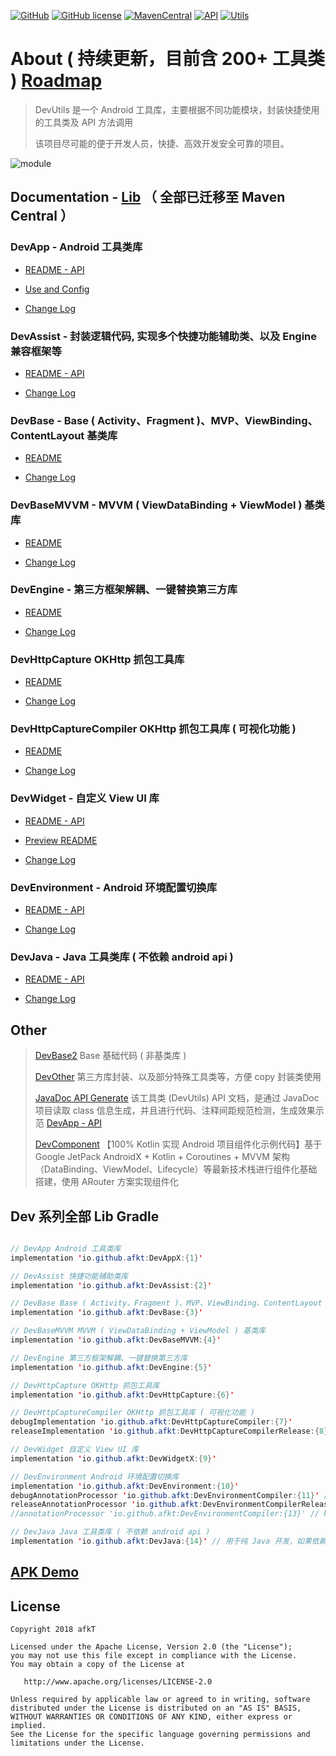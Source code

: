
[![GitHub](https://img.shields.io/badge/GitHub-afkT-blue.svg)](https://github.com/afkT)
[![GitHub license](https://img.shields.io/github/license/afkT/DevUtils.svg)](https://github.com/afkT/DevUtils/blob/master/LICENSE)
[![MavenCentral](https://img.shields.io/badge/DevUtils-{0}-brightgreen.svg)](https://search.maven.org/search?q=io.github.afkt)
[![API](https://img.shields.io/badge/API-14%2B-brightgreen.svg?style=flat)](https://android-arsenal.com/api?level=14)
[![Utils](https://img.shields.io/badge/utils-200+-ff69b4.svg)](https://github.com/afkT/DevUtils/blob/master/lib/DevApp/README.md)

# About ( 持续更新，目前含 200+ 工具类 ) [Roadmap](https://github.com/afkT/DevUtils/projects/1)

> DevUtils 是一个 Android 工具库，主要根据不同功能模块，封装快捷使用的工具类及 API 方法调用
>
> 该项目尽可能的便于开发人员，快捷、高效开发安全可靠的项目。

![module](https://github.com/afkT/DevUtils/raw/master/art/module.png)

## Documentation - [Lib](https://github.com/afkT/DevUtils/blob/master/lib) **（ 全部已迁移至 Maven Central ）**

### DevApp - Android 工具类库

- [README - API](https://github.com/afkT/DevUtils/blob/master/lib/DevApp/README.md)

- [Use and Config](https://github.com/afkT/DevUtils/blob/master/lib/DevApp/utils_readme/USE_CONFIG.md)

- [Change Log](https://github.com/afkT/DevUtils/blob/master/lib/DevApp/CHANGELOG.md)

### DevAssist - 封装逻辑代码, 实现多个快捷功能辅助类、以及 Engine 兼容框架等

- [README - API](https://github.com/afkT/DevUtils/blob/master/lib/DevAssist/README.md)

- [Change Log](https://github.com/afkT/DevUtils/blob/master/lib/DevAssist/CHANGELOG.md)

### DevBase - Base ( Activity、Fragment )、MVP、ViewBinding、ContentLayout 基类库

- [README](https://github.com/afkT/DevUtils/blob/master/lib/DevBase/README.md)

- [Change Log](https://github.com/afkT/DevUtils/blob/master/lib/DevBase/CHANGELOG.md)

### DevBaseMVVM - MVVM ( ViewDataBinding + ViewModel ) 基类库

- [README](https://github.com/afkT/DevUtils/blob/master/lib/DevBaseMVVM/README.md)

- [Change Log](https://github.com/afkT/DevUtils/blob/master/lib/DevBaseMVVM/CHANGELOG.md)

### DevEngine - 第三方框架解耦、一键替换第三方库

- [README](https://github.com/afkT/DevUtils/blob/master/lib/DevEngine/README.md)

- [Change Log](https://github.com/afkT/DevUtils/blob/master/lib/DevEngine/CHANGELOG.md)

### DevHttpCapture OKHttp 抓包工具库

- [README](https://github.com/afkT/DevUtils/blob/master/lib/DevHttpCapture/README.md)

- [Change Log](https://github.com/afkT/DevUtils/blob/master/lib/DevHttpCapture/CHANGELOG.md)

### DevHttpCaptureCompiler OKHttp 抓包工具库 ( 可视化功能 )

- [README](https://github.com/afkT/DevUtils/blob/master/lib/HttpCapture/README.md)

- [Change Log](https://github.com/afkT/DevUtils/blob/master/lib/HttpCapture/CHANGELOG.md)

### DevWidget - 自定义 View UI 库

- [README - API](https://github.com/afkT/DevUtils/blob/master/lib/DevWidget/README_API.md)

- [Preview README](https://github.com/afkT/DevUtils/blob/master/lib/DevWidget)

- [Change Log](https://github.com/afkT/DevUtils/blob/master/lib/DevWidget/CHANGELOG.md)

### DevEnvironment - Android 环境配置切换库

- [README - API](https://github.com/afkT/DevUtils/blob/master/lib/Environment)

- [Change Log](https://github.com/afkT/DevUtils/blob/master/lib/Environment/DevEnvironment/CHANGELOG.md)

### DevJava - Java 工具类库 ( 不依赖 android api )

- [README - API](https://github.com/afkT/DevUtils/blob/master/lib/DevJava/README.md)

- [Change Log](https://github.com/afkT/DevUtils/blob/master/lib/DevJava/CHANGELOG.md)

## Other

> [DevBase2](https://github.com/afkT/DevUtils/blob/master/lib/DevBase2/src/main/java/dev/base) Base 基础代码 ( 非基类库 )
>
> [DevOther](https://github.com/afkT/DevUtils/blob/master/lib/DevOther/README.md) 第三方库封装、以及部分特殊工具类等，方便 copy 封装类使用
>
> [JavaDoc API Generate](https://github.com/afkT/JavaDoc) 该工具类 (DevUtils) API 文档，是通过 JavaDoc 项目读取 class 信息生成，并且进行代码、注释间距规范检测，生成效果示范 [DevApp - API](https://github.com/afkT/DevUtils/blob/master/lib/DevApp/README.md)
>
> [DevComponent](https://github.com/afkT/DevComponent) 【100% Kotlin 实现 Android 项目组件化示例代码】基于 Google JetPack AndroidX + Kotlin + Coroutines + MVVM 架构（DataBinding、ViewModel、Lifecycle）等最新技术栈进行组件化基础搭建，使用 ARouter 方案实现组件化


## Dev 系列全部 Lib Gradle

```java

// DevApp Android 工具类库
implementation 'io.github.afkt:DevAppX:{1}'

// DevAssist 快捷功能辅助类库
implementation 'io.github.afkt:DevAssist:{2}'

// DevBase Base ( Activity、Fragment )、MVP、ViewBinding、ContentLayout 基类库
implementation 'io.github.afkt:DevBase:{3}'

// DevBaseMVVM MVVM ( ViewDataBinding + ViewModel ) 基类库
implementation 'io.github.afkt:DevBaseMVVM:{4}'

// DevEngine 第三方框架解耦、一键替换第三方库
implementation 'io.github.afkt:DevEngine:{5}'

// DevHttpCapture OKHttp 抓包工具库
implementation 'io.github.afkt:DevHttpCapture:{6}'

// DevHttpCaptureCompiler OKHttp 抓包工具库 ( 可视化功能 )
debugImplementation 'io.github.afkt:DevHttpCaptureCompiler:{7}'
releaseImplementation 'io.github.afkt:DevHttpCaptureCompilerRelease:{8}'

// DevWidget 自定义 View UI 库
implementation 'io.github.afkt:DevWidgetX:{9}'

// DevEnvironment Android 环境配置切换库
implementation 'io.github.afkt:DevEnvironment:{10}'
debugAnnotationProcessor 'io.github.afkt:DevEnvironmentCompiler:{11}' // kaptDebug
releaseAnnotationProcessor 'io.github.afkt:DevEnvironmentCompilerRelease:{12}' // kaptRelease
//annotationProcessor 'io.github.afkt:DevEnvironmentCompiler:{13}' // kapt

// DevJava Java 工具类库 ( 不依赖 android api )
implementation 'io.github.afkt:DevJava:{14}' // 用于纯 Java 开发，如果依赖了 DevApp 则不需要依赖 DevJava
```

## [APK Demo](https://github.com/afkT/Resources/tree/main/APK)

## License

    Copyright 2018 afkT

    Licensed under the Apache License, Version 2.0 (the "License");
    you may not use this file except in compliance with the License.
    You may obtain a copy of the License at

       http://www.apache.org/licenses/LICENSE-2.0

    Unless required by applicable law or agreed to in writing, software
    distributed under the License is distributed on an "AS IS" BASIS,
    WITHOUT WARRANTIES OR CONDITIONS OF ANY KIND, either express or implied.
    See the License for the specific language governing permissions and
    limitations under the License.
    